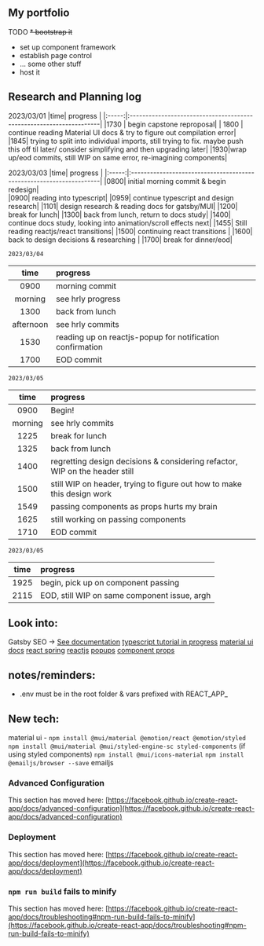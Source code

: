 ## My portfolio
TODO
~~* bootstrap it~~
* set up component framework
* establish page control
* ... some other stuff
* host it

## Research and Planning log
  2023/03/01
  |time| progress |
  |:-----:|:--------------------------------------------------------------------|
  |1730 | begin capstone reproposal|
  | 1800 | continue reading Material UI docs & try to figure out compilation error|
  |1845| trying to split into individual imports, still trying to fix. maybe push this off til later/ consider simplifying and then upgrading later|
  |1930|wrap up/eod commits, still WIP on same error, re-imagining components|

  2023/03/03
  |time| progress |
  |:-----:|:--------------------------------------------------------------------|
  |0800| initial morning commit & begin redesign|  
  |0900| reading into typescript|
  |0959| continue typescript and design research|
  |1101| design research & reading docs for gatsby/MUI|
  |1200| break for lunch|
  |1300| back from lunch, return to docs study|
  |1400| continue docs study, looking into animation/scroll effects next|
  |1455| Still reading reactjs/react transitions|
  |1500| continuing react transitions |
  |1600| back to design decisions & researching |
  |1700| break for dinner/eod|

    2023/03/04
  |time| progress |
  |:-----:|:--------------------------------------------------------------------|
  |0900|morning commit|
  |morning| see hrly progress|
  |1300|back from lunch|
  |afternoon| see hrly commits|
  |1530|reading up on reactjs-popup for notification confirmation|
  |1700| EOD commit|

    2023/03/05
  |time| progress |
  |:-----:|:--------------------------------------------------------------------|
  |0900|Begin!|
  |morning| see hrly commits|
  |1225|break for lunch|
  |1325|back from lunch|
  |1400|regretting design decisions & considering refactor, WIP on the header still|
  |1500|still WIP on header, trying to figure out how to make this design work|
  |1549|passing components as props hurts my brain|
  |1625|still working on passing components|
  |1710|EOD commit|

    2023/03/05
  |time| progress |
  |:-----:|:--------------------------------------------------------------------|
  |1925|begin, pick up on component passing|
  |2115|EOD, still WIP on same component issue, argh|

## Look into:
Gatsby SEO -> [See documentation](https://www.gatsbyjs.com/docs/how-to/adding-common-features/adding-seo-component/)
[typescript tutorial in progress](https://www.youtube.com/watch?v=30LWjhZzg50)
[material ui docs](https://mui.com/material-ui/)
[react spring](https://www.react-spring.dev/)
[reactjs](https://reactjs.org/docs/getting-started.html)
[popups](https://popupsmart.com/blog/react-popup)
[component props](https://www.developerway.com/posts/react-component-as-prop-the-right-way)

## notes/reminders:
* .env must be in the root folder & vars prefixed with REACT_APP_


## New tech:
material ui - `npm install @mui/material @emotion/react @emotion/styled`
`npm install @mui/material @mui/styled-engine-sc styled-components` (if using styled components)
`npm install @mui/icons-material`
`npm install @emailjs/browser --save` emailjs



### Advanced Configuration

This section has moved here: [https://facebook.github.io/create-react-app/docs/advanced-configuration](https://facebook.github.io/create-react-app/docs/advanced-configuration)

### Deployment

This section has moved here: [https://facebook.github.io/create-react-app/docs/deployment](https://facebook.github.io/create-react-app/docs/deployment)

### `npm run build` fails to minify

This section has moved here: [https://facebook.github.io/create-react-app/docs/troubleshooting#npm-run-build-fails-to-minify](https://facebook.github.io/create-react-app/docs/troubleshooting#npm-run-build-fails-to-minify)
